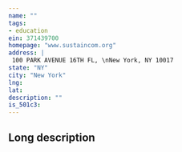 ```yaml
---
name: ""
tags:
- education
ein: 371439700
homepage: "www.sustaincom.org"
address: |
 100 PARK AVENUE 16TH FL, \nNew York, NY 10017
state: "NY"
city: "New York"
lng: 
lat: 
description: ""
is_501c3: 
---
```


## Long description


